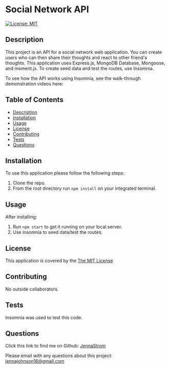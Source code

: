 # Social Network API

  [![License: MIT](https://img.shields.io/badge/License-MIT-yellow.svg)](https://opensource.org/licenses/MIT)

## Description
  This project is an API for a social network web application. You can create users who can then share their thoughts and react to other friend's thoughts. This application uses Express.js, MongoDB Database, Mongoose, and moment.js. To create seed data and test the routes, use Insomnia.

  To see how the API works using Insomnia, see the walk-through demonstration videos here:

## Table of Contents
- [Description](#description)
- [Installation](#installation)
- [Usage](#usage)
- [License](#license)
- [Contributing](#contributing)
- [Tests](#tests)
- [Questions](#questions)

## Installation
   To use this application please follow the following steps:
  1. Clone the repo.
  2. From the root directory run `npm install` on your integrated terminal.

## Usage
 After installing:
  1. Run `npm start` to get it running on your local server.
  2. Use insomnia to seed data/test the routes.
  

## License
  This application is covered by the [The MIT License](https://opensource.org/license/mit/)
    

## Contributing
  No outside collaborators.

## Tests
  Insomnia was used to test this code.

## Questions
  Click this link to find me on Github: [JennaStrom](https://github.com/JennaStrom)
 
  Please email with any questions about this project: jennajohnson16@gmail.com 

